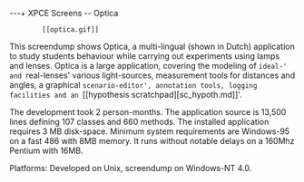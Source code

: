 ---+ XPCE Screens -- Optica

			[[optica.gif]]

This screendump shows Optica, a multi-lingual (shown in Dutch)
application to study students behaviour while carrying out experiments
using lamps and lenses. Optica is a large application, covering the
modeling of `ideal-' and `real-lenses' various light-sources,
measurement tools for distances and angles, a graphical
`scenario-editor', annotation tools, logging facilities and an
`[[hypothesis scratchpad][sc_hypoth.md]]'.

The development took 2 person-months. The application source is 13,500
lines defining 107 classes and 660 methods. The installed application
requires 3 MB disk-space. Minimum system requirements are Windows-95 on
a fast 486 with 8MB memory. It runs without notable delays on a 160Mhz
Pentium with 16MB.

Platforms: Developed on Unix, screendump on Windows-NT 4.0. 
